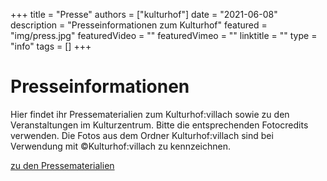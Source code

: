 +++
title = "Presse"
authors = ["kulturhof"]
date = "2021-06-08"
description = "Presseinformationen zum Kulturhof"
featured = "img/press.jpg"
featuredVideo = ""
featuredVimeo = ""
linktitle = ""
type = "info"
tags = []
+++

# Presseinformationen

Hier findet ihr Pressematerialien zum Kulturhof:villach sowie zu den Veranstaltungen im Kulturzentrum. Bitte die entsprechenden Fotocredits verwenden. Die Fotos aus dem Ordner Kulturhof:villach sind bei Verwendung mit ©Kulturhof:villach zu kennzeichnen.

<a href="https://drive.google.com/drive/folders/1RzEMdTQ_c25PUi5X4yE2jew63ivfKULw?usp=sharin" target="_blank">zu den Pressematerialien</a>

